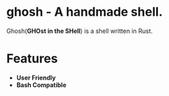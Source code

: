 # ghosh - A handmade shell.

Ghosh(**GHOst in the SHell**) is a shell written in Rust.

# Features

- **User Friendly**
- **Bash Compatible**

